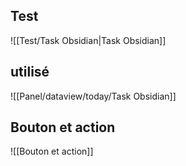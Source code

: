 ## Test 
![[Test/Task Obsidian|Task Obsidian]]

## utilisé 

![[Panel/dataview/today/Task Obsidian]]



## Bouton et action 
![[Bouton et action]]